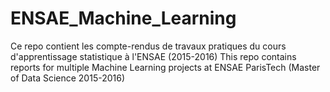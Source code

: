 # ENSAE_Machine_Learning
Ce repo contient les compte-rendus de travaux pratiques du cours d'apprentissage statistique à l'ENSAE (2015-2016)
This repo contains reports for multiple Machine Learning projects at ENSAE ParisTech (Master of Data Science 2015-2016)
